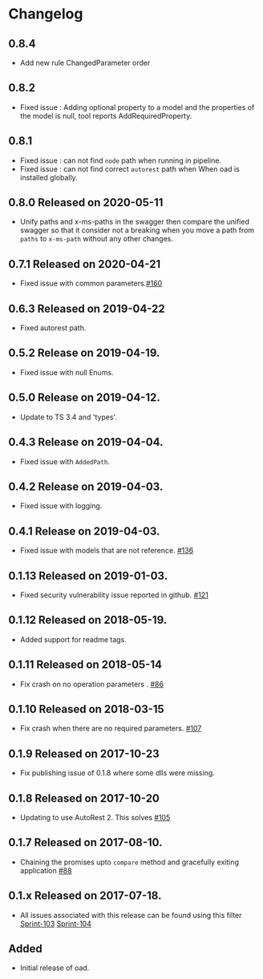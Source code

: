 # Changelog

## 0.8.4

- Add new rule ChangedParameter order

## 0.8.2

- Fixed issue : Adding optional property to a model and the properties of the model is null, tool reports AddRequiredProperty.

## 0.8.1

- Fixed issue : can not find `node` path when running in pipeline.
- Fixed issue : can not find correct `autorest` path when When oad is installed globally.

## 0.8.0 Released on 2020-05-11

- Unify paths and x-ms-paths in the swagger then compare the unified swagger so that it consider not a breaking when you move a path from `paths` to `x-ms-path` without any other changes.

## 0.7.1 Released on 2020-04-21

- Fixed issue with common parameters.[#160](https://github.com/Azure/openapi-diff/pull/160)

## 0.6.3 Released on 2019-04-22

- Fixed autorest path.

## 0.5.2 Release on 2019-04-19.

- Fixed issue with null Enums.

## 0.5.0 Release on 2019-04-12.

- Update to TS 3.4 and 'types'.

## 0.4.3 Release on 2019-04-04.

- Fixed issue with `AddedPath`.

## 0.4.2 Release on 2019-04-03.

- Fixed issue with logging.

## 0.4.1 Release on 2019-04-03.

- Fixed issue with models that are not reference. [#136](https://github.com/Azure/openapi-diff/pull/136)

## 0.1.13 Released on 2019-01-03.

- Fixed security vulnerability issue reported in github. [#121](https://github.com/Azure/openapi-diff/pull/121)

## 0.1.12 Released on 2018-05-19.

- Added support for readme tags.

## 0.1.11 Released on 2018-05-14

- Fix crash on no operation parameters . [#86](https://github.com/Azure/openapi-diff/issues/86)

## 0.1.10 Released on 2018-03-15

- Fix crash when there are no required parameters. [#107](https://github.com/Azure/openapi-diff/issues/107)

## 0.1.9 Released on 2017-10-23

- Fix publishing issue of 0.1.8 where some dlls were missing.

## 0.1.8 Released on 2017-10-20

- Updating to use AutoRest 2. This solves [#105](https://github.com/Azure/openapi-diff/issues/105)

## 0.1.7 Released on 2017-08-10.

- Chaining the promises upto `compare` method and gracefully exiting application [#88](https://github.com/Azure/openapi-diff/issues/88)

## 0.1.x Released on 2017-07-18.

- All issues associated with this release can be found using this filter [Sprint-103](https://github.com/Azure/openapi-diff/issues?q=label%3ASprint-103+is%3Aclosed) [Sprint-104](https://github.com/Azure/openapi-diff/issues?utf8=%E2%9C%93&q=label%3ASprint-104%20is%3Aclosed)

## Added

- Initial release of oad.
